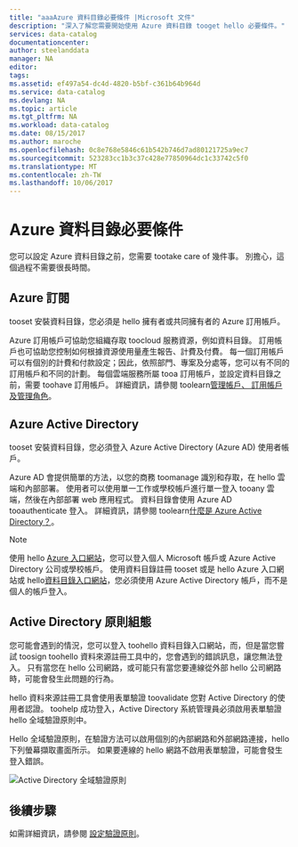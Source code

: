 ```yaml
---
title: "aaaAzure 資料目錄必要條件 |Microsoft 文件"
description: "深入了解您需要開始使用 Azure 資料目錄 tooget hello 必要條件。"
services: data-catalog
documentationcenter: 
author: steelanddata
manager: NA
editor: 
tags: 
ms.assetid: ef497a54-dc4d-4820-b5bf-c361b64b964d
ms.service: data-catalog
ms.devlang: NA
ms.topic: article
ms.tgt_pltfrm: NA
ms.workload: data-catalog
ms.date: 08/15/2017
ms.author: maroche
ms.openlocfilehash: 0c8e768e5846c61b542b746d7ad80121725a9ec7
ms.sourcegitcommit: 523283cc1b3c37c428e77850964dc1c33742c5f0
ms.translationtype: MT
ms.contentlocale: zh-TW
ms.lasthandoff: 10/06/2017
---
```

# <a name="azure-data-catalog-prerequisites"></a>Azure 資料目錄必要條件

您可以設定 Azure 資料目錄之前，您需要 tootake care of 幾件事。 別擔心，這個過程不需要很長時間。

## <a name="azure-subscription"></a>Azure 訂閱
tooset 安裝資料目錄，您必須是 hello 擁有者或共同擁有者的 Azure 訂用帳戶。

Azure 訂用帳戶可協助您組織存取 toocloud 服務資源，例如資料目錄。 訂用帳戶也可協助您控制如何根據資源使用量產生報告、計費及付費。 每一個訂用帳戶可以有個別的計費和付款設定；因此，依照部門、專案及分處等，您可以有不同的訂用帳戶和不同的計劃。 每個雲端服務所屬 tooa 訂用帳戶，並設定資料目錄之前，需要 toohave 訂用帳戶。 詳細資訊，請參閱 toolearn[管理帳戶、 訂用帳戶及管理角色](../active-directory/active-directory-assign-admin-roles.md)。

## <a name="azure-active-directory"></a>Azure Active Directory
tooset 安裝資料目錄，您必須登入 Azure Active Directory (Azure AD) 使用者帳戶。

Azure AD 會提供簡單的方法，以您的商務 toomanage 識別和存取，在 hello 雲端和內部部署。 使用者可以使用單一工作或學校帳戶進行單一登入 tooany 雲端，然後在內部部署 web 應用程式。 資料目錄會使用 Azure AD tooauthenticate 登入。 詳細資訊，請參閱 toolearn[什麼是 Azure Active Directory？](../active-directory/active-directory-whatis.md)。

> [!NOTE]
> 使用 hello [Azure 入口網站](http://portal.azure.com/)，您可以登入個人 Microsoft 帳戶或 Azure Active Directory 公司或學校帳戶。 使用資料目錄註冊 tooset 或是 hello Azure 入口網站或 hello[資料目錄入口網站](http://www.azuredatacatalog.com)，您必須使用 Azure Active Directory 帳戶，而不是個人的帳戶登入。
>
>

## <a name="active-directory-policy-configuration"></a>Active Directory 原則組態
您可能會遇到的情況，您可以登入 toohello 資料目錄入口網站，而，但是當您嘗試 toosign toohello 資料來源註冊工具中的，您會遇到的錯誤訊息，讓您無法登入。 只有當您在 hello 公司網路，或可能只有當您要連線從外部 hello 公司網路時，可能會發生此問題的行為。

hello 資料來源註冊工具會使用表單驗證 toovalidate 您對 Active Directory 的使用者認證。 toohelp 成功登入，Active Directory 系統管理員必須啟用表單驗證 hello 全域驗證原則中。

Hello 全域驗證原則，在驗證方法可以啟用個別的內部網路和外部網路連接，hello 下列螢幕擷取畫面所示。 如果要連線的 hello 網路不啟用表單驗證，可能會發生登入錯誤。

 ![Active Directory 全域驗證原則](./media/data-catalog-prerequisites/global-auth-policy.png)

## <a name="next-steps"></a>後續步驟
如需詳細資訊，請參閱 [設定驗證原則](https://technet.microsoft.com/library/dn486781.aspx)。
